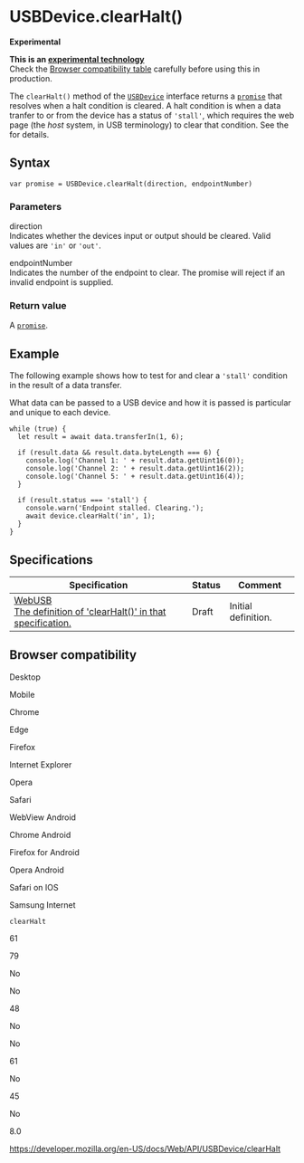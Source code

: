 USBDevice.clearHalt()
=====================

**Experimental**

**This is an [experimental technology](https://developer.mozilla.org/en-US/docs/MDN/Guidelines/Conventions_definitions#experimental)**  
Check the [Browser compatibility table](#browser_compatibility) carefully before using this in production.

The `clearHalt()` method of the [`USBDevice`](../usbdevice) interface returns a [`promise`](https://developer.mozilla.org/en-US/docs/Web/JavaScript/Reference/Global_Objects/Promise) that resolves when a halt condition is cleared. A halt condition is when a data tranfer to or from the device has a status of `'stall'`, which requires the web page (the *host* system, in USB terminology) to clear that condition. See the for details.

Syntax
------

    var promise = USBDevice.clearHalt(direction, endpointNumber)

### Parameters

direction  
Indicates whether the devices input or output should be cleared. Valid values are `'in'` or `'out'`.

endpointNumber  
Indicates the number of the endpoint to clear. The promise will reject if an invalid endpoint is supplied.

### Return value

A [`promise`](https://developer.mozilla.org/en-US/docs/Web/JavaScript/Reference/Global_Objects/Promise).

Example
-------

The following example shows how to test for and clear a `'stall'` condition in the result of a data transfer.

What data can be passed to a USB device and how it is passed is particular and unique to each device.

    while (true) {
      let result = await data.transferIn(1, 6);

      if (result.data && result.data.byteLength === 6) {
        console.log('Channel 1: ' + result.data.getUint16(0));
        console.log('Channel 2: ' + result.data.getUint16(2));
        console.log('Channel 5: ' + result.data.getUint16(4));
      }

      if (result.status === 'stall') {
        console.warn('Endpoint stalled. Clearing.');
        await device.clearHalt('in', 1);
      }
    }

Specifications
--------------

<table><thead><tr class="header"><th>Specification</th><th>Status</th><th>Comment</th></tr></thead><tbody><tr class="odd"><td><a href="https://wicg.github.io/webusb/#dom-usbdevice-clearhalt">WebUSB<br />
<span class="small">The definition of 'clearHalt()' in that specification.</span></a></td><td><span class="spec-draft">Draft</span></td><td>Initial definition.</td></tr></tbody></table>

Browser compatibility
---------------------

Desktop

Mobile

Chrome

Edge

Firefox

Internet Explorer

Opera

Safari

WebView Android

Chrome Android

Firefox for Android

Opera Android

Safari on IOS

Samsung Internet

`clearHalt`

61

79

No

No

48

No

No

61

No

45

No

8.0

<a href="https://developer.mozilla.org/en-US/docs/Web/API/USBDevice/clearHalt" class="_attribution-link">https://developer.mozilla.org/en-US/docs/Web/API/USBDevice/clearHalt</a>
